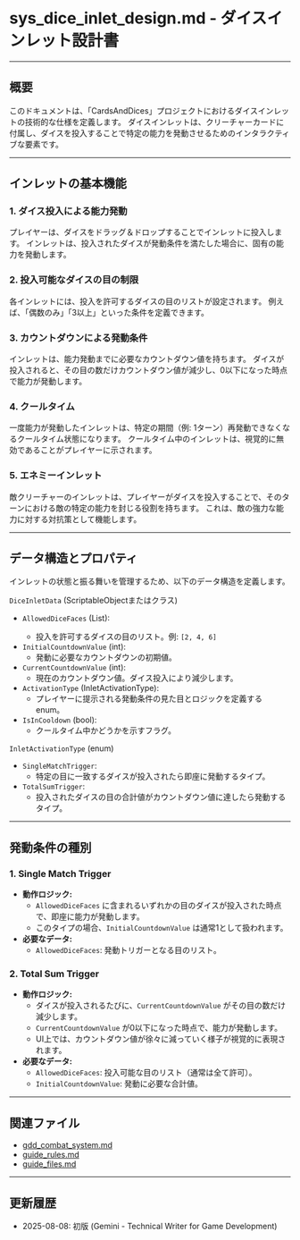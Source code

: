 # sys_dice_inlet_design.md - ダイスインレット設計書

---

## 概要

このドキュメントは、「CardsAndDices」プロジェクトにおけるダイスインレットの技術的な仕様を定義します。
ダイスインレットは、クリーチャーカードに付属し、ダイスを投入することで特定の能力を発動させるためのインタラクティブな要素です。

---

## インレットの基本機能

### 1. ダイス投入による能力発動

プレイヤーは、ダイスをドラッグ＆ドロップすることでインレットに投入します。
インレットは、投入されたダイスが発動条件を満たした場合に、固有の能力を発動します。

### 2. 投入可能なダイスの目の制限

各インレットには、投入を許可するダイスの目のリストが設定されます。
例えば、「偶数のみ」「3以上」といった条件を定義できます。

### 3. カウントダウンによる発動条件

インレットは、能力発動までに必要なカウントダウン値を持ちます。
ダイスが投入されると、その目の数だけカウントダウン値が減少し、0以下になった時点で能力が発動します。

### 4. クールタイム

一度能力が発動したインレットは、特定の期間（例: 1ターン）再発動できなくなるクールタイム状態になります。
クールタイム中のインレットは、視覚的に無効であることがプレイヤーに示されます。

### 5. エネミーインレット

敵クリーチャーのインレットは、プレイヤーがダイスを投入することで、そのターンにおける敵の特定の能力を封じる役割を持ちます。
これは、敵の強力な能力に対する対抗策として機能します。

---

## データ構造とプロパティ

インレットの状態と振る舞いを管理するため、以下のデータ構造を定義します。

`DiceInletData` (ScriptableObjectまたはクラス)

-   `AllowedDiceFaces` (List<int>):
    -   投入を許可するダイスの目のリスト。例: `[2, 4, 6]`
-   `InitialCountdownValue` (int):
    -   発動に必要なカウントダウンの初期値。
-   `CurrentCountdownValue` (int):
    -   現在のカウントダウン値。ダイス投入により減少します。
-   `ActivationType` (InletActivationType):
    -   プレイヤーに提示される発動条件の見た目とロジックを定義するenum。
-   `IsInCooldown` (bool):
    -   クールタイム中かどうかを示すフラグ。

`InletActivationType` (enum)

-   `SingleMatchTrigger`:
    -   特定の目に一致するダイスが投入されたら即座に発動するタイプ。
-   `TotalSumTrigger`:
    -   投入されたダイスの目の合計値がカウントダウン値に達したら発動するタイプ。

---

## 発動条件の種別

### 1. Single Match Trigger

-   **動作ロジック:**
    -   `AllowedDiceFaces` に含まれるいずれかの目のダイスが投入された時点で、即座に能力が発動します。
    -   このタイプの場合、`InitialCountdownValue` は通常1として扱われます。
-   **必要なデータ:**
    -   `AllowedDiceFaces`: 発動トリガーとなる目のリスト。

### 2. Total Sum Trigger

-   **動作ロジック:**
    -   ダイスが投入されるたびに、`CurrentCountdownValue` がその目の数だけ減少します。
    -   `CurrentCountdownValue` が0以下になった時点で、能力が発動します。
    -   UI上では、カウントダウン値が徐々に減っていく様子が視覚的に表現されます。
-   **必要なデータ:**
    -   `AllowedDiceFaces`: 投入可能な目のリスト（通常は全て許可）。
    -   `InitialCountdownValue`: 発動に必要な合計値。

---

## 関連ファイル

-   [gdd_combat_system.md](../gdd/gdd_combat_system.md)
-   [guide_rules.md](../guide/guide_rules.md)
-   [guide_files.md](../guide/guide_files.md)

---

## 更新履歴

-   2025-08-08: 初版 (Gemini - Technical Writer for Game Development)
